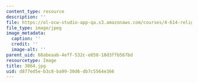 ```yaml
---
content_type: resource
description: ''
file: https://ol-ocw-studio-app-qa.s3.amazonaws.com/courses/4-614-religious-architecture-and-islamic-cultures-fall-2002/d877ed5eb3c8ba9930d6db7c5564e366_3064.jpg
file_type: image/jpeg
image_metadata:
  caption: ''
  credit: ''
  image-alt: ''
parent_uid: 68abeaab-4eff-532c-e858-18d3ffb567bd
resourcetype: Image
title: 3064.jpg
uid: d877ed5e-b3c8-ba99-30d6-db7c5564e366
---
```

